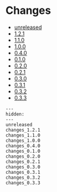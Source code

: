 # Changes

* [unreleased](unreleased.md)
* [1.2.1](changes_1.2.1.md)
* [1.1.0](changes_1.1.0.md)
* [1.0.0](changes_1.0.0.md)
* [0.4.0](changes_0.4.0.md)
* [0.1.0](changes_0.1.0.md)
* [0.2.0](changes_0.2.0.md)
* [0.2.1](changes_0.2.1.md)
* [0.3.0](changes_0.3.0.md)
* [0.3.1](changes_0.3.1.md)
* [0.3.2](changes_0.3.2.md)
* [0.3.3](changes_0.3.3.md)

<!--- This MyST Parser Sphinx directive is necessary to keep Sphinx happy. We need list here all release letters again, because release droid and other scripts assume Markdown --->
```{toctree}
---
hidden:
---
unreleased
changes_1.2.1
changes_1.1.0
changes_1.0.0
changes_0.4.0
changes_0.1.0
changes_0.2.0
changes_0.2.1
changes_0.3.0
changes_0.3.1
changes_0.3.2
changes_0.3.3

```